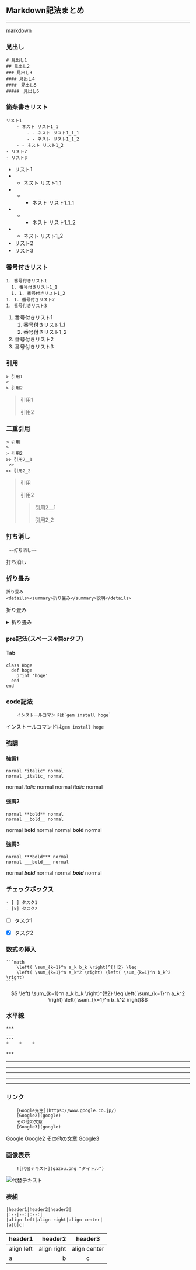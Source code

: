 ## Markdown記法まとめ

___

[markdown](https://qiita.com/tbpgr/items/989c6badefff69377da7)

### 見出し

	# 見出し1
	## 見出し2
	### 見出し3
	#### 見出し4
	####　見出し5
	#####　見出し6


### 箇条書きリスト

	リスト1
		- ネスト リスト1_1
			- - ネスト リスト1_1_1
			- - ネスト リスト1_1_2
		- - ネスト リスト1_2
	- リスト2
	- リスト3

- リスト1
- - ネスト リスト1_1
- - - ネスト リスト1_1_1
- - - ネスト リスト1_1_2
- - ネスト リスト1_2
- リスト2
- リスト3



### 番号付きリスト

    1. 番号付きリスト1
      1. 番号付きリスト1_1
      1. 1. 番号付きリスト1_2
    1. 1. 番号付きリスト2
    1. 番号付きリスト3
1. 番号付きリスト1
	1. 番号付きリスト1_1
	1. 番号付きリスト1_2
1. 番号付きリスト2
1. 番号付きリスト3



### 引用

    > 引用1
    > 
    > 引用2
> 引用1
> 
> 引用2



### 二重引用

    > 引用
    > 
    > 引用2
    >> 引用2＿1
     >> 
    >> 引用2_2
> 引用
> 
> 引用2
>> 引用2＿1
>> 
>> 引用2_2
>> 



### 打ち消し

	 ~~打ち消し~~
~~打ち消し~~



### 折り畳み

    折り畳み
    <details><summary>折り畳み</summary>説明</details>
折り畳み
<details><summary>折り畳み</summary>説明</details>


### pre記法(スペース4個orタブ)

#### Tab
    class Hoge
      def hoge
        print 'hoge'
      end
    end



### code記法

		インストールコマンドは`gem install hoge` 
インストールコマンドは`gem install hoge` 



### 強調

#### 強調1
    normal *italic* normal
    normal _italic_ normal

normal *italic* normal
normal _italic_ normal

#### 強調2
    normal **bold** normal
    normal __bold__ normal
normal **bold** normal
normal __bold__ normal

#### 強調3
    normal ***bold*** normal
    normal ___bold___ normal
normal ***bold*** normal
normal ___bold___ normal



### チェックボックス

    - [ ] タスク1
    - [x] タスク2
- [ ] タスク1
- [x] タスク2



### 数式の挿入
    ```math
        \left( \sum_{k=1}^n a_k b_k \right)^{!!2} \leq
        \left( \sum_{k=1}^n a_k^2 \right) \left( \sum_{k=1}^n b_k^2 \right)
    ```

```math
    \left( \sum_{k=1}^n a_k b_k \right)^{!!2} \leq
    \left( \sum_{k=1}^n a_k^2 \right) \left( \sum_{k=1}^n b_k^2 \right)
```



### 水平線

    ***
    ___
    ---
    *    *    *
    
    ***
***
___
---
*    *    *

***



### リンク

		[Google先生](https://www.google.co.jp/)
		[Google2](google)
		その他の文章
		[Google3](google)

[Google](https://www.google.co.jp/)
[Google2](google)
その他の文章
[Google3](google)



### 画像表示
		![代替テキスト](gazou.png "タイトル")
![代替テキスト](gazou.png "タイトル")



### 表組
    |header1|header2|header3|
    |:--|--:|:--:|
    |align left|align right|align center|
    |a|b|c|
|header1|header2|header3|
|:--|--:|:--:|
|align left|align right|align center|
|a|b|c|
